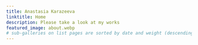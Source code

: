 ```yaml
---
title: Anastasia Karazeeva
linktitle: Home
description: Please take a look at my works
featured_image: about.webp
# sub-galleries on list pages are sorted by date and weight (descending)
---
```

